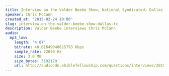 ```yaml
---
title: Interview on the Valder Beebe Show, National Syndicated, Dallas, TX
speaker: Chris McCann
created_at: '2015-02-24 10:00'
slug: interview-on-the-valder-beebe-show-dallas-tx
description: Valder Beebe interviews Chris McCann
audio:
  mp3_low:
    length: '4:07'
    bitrate: 48.61649048625793 Kbps
    sample_rate: 22050 Hz
    size: 3.0 MB
    size_bytes: 3192179
    url: http://audiocdn.ebiblefellowship.com/questions/interviews/2015.02.24_McCann_-_Interview_on_the_Valder_Beebe_Show_Dallas_TX.mp3
---
```

